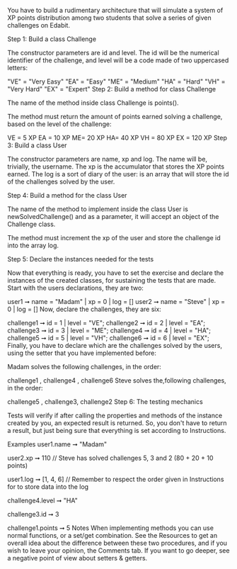You have to build a rudimentary architecture that will simulate a system of XP points distribution among two students that solve a series of given challenges on Edabit.

Step 1: Build a class Challenge

The constructor parameters are id and level. The id will be the numerical identifier of the challenge, and level will be a code made of two uppercased letters:

"VE" = "Very Easy"
"EA" = "Easy"
"ME" = "Medium"
"HA" = "Hard"
"VH" = "Very Hard"
"EX" = "Expert"
Step 2: Build a method for class Challenge

The name of the method inside class Challenge is points().

The method must return the amount of points earned solving a challenge, based on the level of the challenge:

VE = 5 XP
EA = 10 XP
ME= 20 XP
HA= 40 XP
VH = 80 XP
EX = 120 XP
Step 3: Build a class User

The constructor parameters are name, xp and log. The name will be, trivially, the username. The xp is the accumulator that stores the XP points earned. The log is a sort of diary of the user: is an array that will store the id of the challenges solved by the user.

Step 4: Build a method for the class User

The name of the method to implement inside the class User is newSolvedChallenge() and as a parameter, it will accept an object of the Challenge class.

The method must increment the xp of the user and store the challenge id into the array log.

Step 5: Declare the instances needed for the tests

Now that everything is ready, you have to set the exercise and declare the instances of the created classes, for sustaining the tests that are made. Start with the users declarations, they are two:

user1 ➞ name = "Madam" | xp = 0 | log = []
user2 ➞ name = "Steve" | xp = 0 | log = []
Now, declare the challenges, they are six:

challenge1 ➞ id = 1 | level = "VE";
challenge2 ➞ id = 2 | level = "EA";
challenge3 ➞ id = 3 | level = "ME";
challenge4 ➞ id = 4 | level = "HA";
challenge5 ➞ id = 5 | level = "VH";
challenge6 ➞ id = 6 | level = "EX";
Finally, you have to declare which are the challenges solved by the users, using the setter that you have implemented before:

Madam solves the following challenges, in the order:

challenge1 , challenge4 , challenge6
Steve solves the,following challenges, in the order:

challenge5 , challenge3, challenge2
Step 6: The testing mechanics

Tests will verify if after calling the properties and methods of the instance created by you, an expected result is returned. So, you don't have to return a result, but just being sure that everything is set according to Instructions.

Examples
user1.name ➞ "Madam"

user2.xp ➞ 110
// Steve has solved challenges 5, 3 and 2 (80 + 20 + 10 points)

user1.log ➞ [1, 4, 6]
// Remember to respect the order given in Instructions for to store data into the log

challenge4.level ➞ "HA"

challenge3.id ➞ 3

challenge1.points ➞ 5
Notes
When implementing methods you can use normal functions, or a set/get combination. See the Resources to get an overall idea about the difference between these two procedures, and if you wish to leave your opinion, the Comments tab.
If you want to go deeper, see a negative point of view about setters & getters.